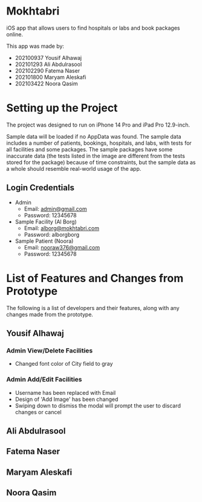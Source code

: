 # Mokhtabri
iOS app that allows users to find hospitals or labs and book packages online.

This app was made by:

- 202100937 Yousif Alhawaj
- 202101293 Ali Abdulrasool
- 202102290 Fatema Naser
- 202101800 Maryam Aleskafi
- 202103422 Noora Qasim

# Setting up the Project
The project was designed to run on iPhone 14 Pro and iPad Pro 12.9-inch.

Sample data will be loaded if no AppData was found. The sample data includes a number of patients, bookings, hospitals, and labs, with tests for all facilities and some packages. The sample packages have some inaccurate data (the tests listed in the image are different from the tests stored for the package) because of time constraints, but the sample data as a whole should resemble real-world usage of the app.

## Login Credentials
- Admin
   - Email: admin@gmail.com
   - Password: 12345678
- Sample Facility (Al Borg)
   - Email: alborg@mokhtabri.com
   - Password: alborgborg
- Sample Patient (Noora)
   - Email: nooraw376@gmail.com
   - Password: 12345678


# List of Features and Changes from Prototype
The following is a list of developers and their features, along with any changes made from the prototype.
## Yousif Alhawaj

### Admin View/Delete Facilities
- Changed font color of City field to gray
### Admin Add/Edit Facilities
- Username has been replaced with Email
- Design of 'Add Image' has been changed
- Swiping down to dismiss the modal will prompt the user to discard changes or cancel
## Ali Abdulrasool

## Fatema Naser

## Maryam Aleskafi

## Noora Qasim

